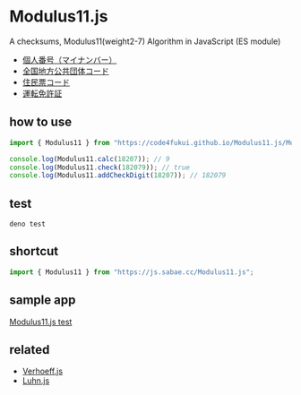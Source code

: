# Modulus11.js

A checksums, Modulus11(weight2-7) Algorithm in JavaScript (ES module)

- [個人番号（マイナンバー）](https://www.j-lis.go.jp/data/open/cnt/3/1282/1/H2707_qa.pdf)
- [全国地方公共団体コード](https://www.soumu.go.jp/main_content/000137948.pdf)
- [住民票コード](https://www.soumu.go.jp/main_content/000766944.pdf)
- [運転免許証](https://www.npa.go.jp/laws/notification/koutuu/menkyo/menkyo19810910.pdf)

## how to use

```js
import { Modulus11 } from "https://code4fukui.github.io/Modulus11.js/Modulus11.js";

console.log(Modulus11.calc(18207)); // 9
console.log(Modulus11.check(182079)); // true
console.log(Modulus11.addCheckDigit(18207)); // 182079
```


## test

```
deno test
```

## shortcut

```js
import { Modulus11 } from "https://js.sabae.cc/Modulus11.js";
```

## sample app

[Modulus11.js test](https://code4fukui.github.io/Modulus11.js/)

## related

- [Verhoeff.js](https://github.com/code4fukui/Verhoeff.js)
- [Luhn.js](https://github.com/code4fukui/Luhn.js)
